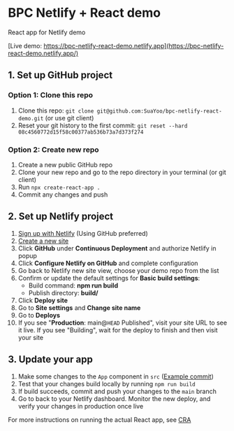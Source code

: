 # BPC Netlify + React demo

React app for Netlify demo

[Live demo: https://bpc-netlify-react-demo.netlify.app](https://bpc-netlify-react-demo.netlify.app/)

## 1. Set up GitHub project

### Option 1: Clone this repo

1. Clone this repo: `git clone git@github.com:SuaYoo/bpc-netlify-react-demo.git` (or use git client)
2. Reset your git history to the first commit: `git reset --hard 08c4560772d15f58c00377ab536b73a7d373f274`

### Option 2: Create new repo

1. Create a new public GitHub repo
2. Clone your new repo and go to the repo directory in your terminal (or git client)
3. Run `npx create-react-app .`
4. Commit any changes and push

## 2. Set up Netlify project

1. [Sign up with Netlify](https://app.netlify.com/signup) (Using GitHub preferred)
2. [Create a new site](https://app.netlify.com/start)
3. Click **GitHub** under **Continuous Deployment** and authorize Netlify in popup
4. Click **Configure Netlify on GitHub** and complete configuration
5. Go back to Netlify new site view, choose your demo repo from the list
6. Confirm or update the default settings for **Basic build settings**:
   - Build command: **npm run build**
   - Publish directory: **build/**
7. Click **Deploy site**
8. Go to **Site settings** and **Change site name**
9. Go to **Deploys**
10. If you see "**Production**: main@`HEAD` Published", visit your site URL to see it live. If you see "Building", wait for the deploy to finish and then visit your site

## 3. Update your app

1. Make some changes to the `App` component in `src` ([Example commit](https://github.com/SuaYoo/bpc-netlify-react-demo/commit/10b0616463eeaaae697b4c12210776ab0ed828a8))
2. Test that your changes build locally by running `npm run build`
3. If build succeeds, commit and push your changes to the `main` branch
4. Go to back to your Netlify dashboard. Monitor the new deploy, and verify your changes in production once live

For more instructions on running the actual React app, see [CRA](./CRA.md)
